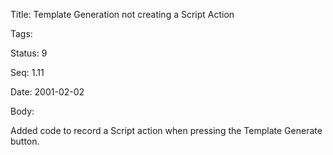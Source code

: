 Title:  Template Generation not creating a Script Action

Tags:   

Status: 9

Seq:    1.11

Date:   2001-02-02

Body:

Added code to record a Script action when pressing the Template Generate button.
